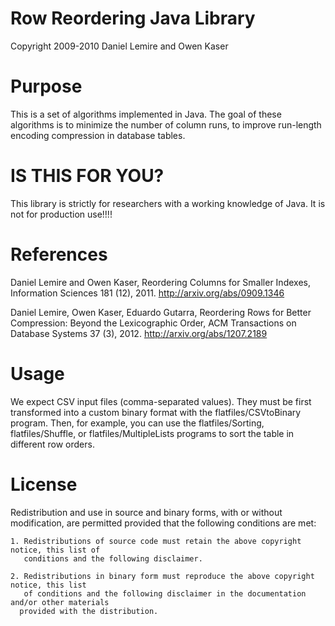 # Row Reordering Java Library

Copyright 2009-2010 Daniel Lemire and Owen Kaser

# Purpose

This is a set of algorithms implemented in Java. The goal of these
algorithms is to minimize the number of column runs, to improve
run-length encoding compression in database tables.


# IS THIS FOR YOU?

This library is strictly for researchers with a working knowledge of
Java. It is not for production use!!!!

# References

Daniel Lemire and Owen Kaser, Reordering Columns for Smaller Indexes, Information Sciences 181 (12), 2011.
http://arxiv.org/abs/0909.1346

Daniel Lemire, Owen Kaser, Eduardo Gutarra, Reordering Rows for Better Compression: Beyond the Lexicographic Order, ACM Transactions on Database Systems 37 (3), 2012.
http://arxiv.org/abs/1207.2189


# Usage

We expect CSV input files (comma-separated values). They must be
first transformed into a custom binary format with the flatfiles/CSVtoBinary
program. Then, for example, you can use the flatfiles/Sorting, flatfiles/Shuffle,
or flatfiles/MultipleLists programs to sort the table in different row orders. 


# License

Redistribution and use in source and binary forms, with or without modification, are
permitted provided that the following conditions are met:
 
    1. Redistributions of source code must retain the above copyright notice, this list of
       conditions and the following disclaimer.
 
    2. Redistributions in binary form must reproduce the above copyright notice, this list
       of conditions and the following disclaimer in the documentation and/or other materials
      provided with the distribution.
